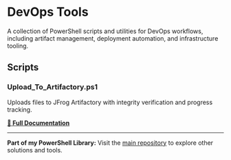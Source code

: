 # DevOps Tools

A collection of PowerShell scripts and utilities for DevOps workflows, including artifact management, deployment automation, and infrastructure tooling.

## Scripts

### Upload_To_Artifactory.ps1
Uploads files to JFrog Artifactory with integrity verification and progress tracking.

**[📖 Full Documentation](Upload_ToArtifactory_README.md)**

---

**Part of my PowerShell Library:** Visit the [main repository](../README.md) to explore other solutions and tools.
